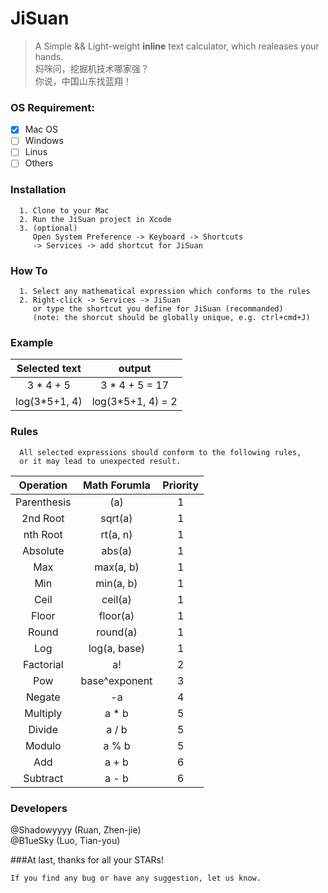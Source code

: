 # JiSuan
> A Simple && Light-weight **inline** text calculator, which realeases your hands.  
> 妈咪问，挖掘机技术哪家强？  
> 你说，中国山东找蓝翔！  

### OS Requirement:  
  - [x] Mac OS
  - [ ] Windows
  - [ ] Linus
  - [ ] Others

### Installation
```
  1. Clone to your Mac  
  2. Run the JiSuan project in Xcode
  3. (optional)
     Open System Preference -> Keyboard -> Shortcuts  
     -> Services -> add shortcut for JiSuan  
```

### How To
```
  1. Select any mathematical expression which conforms to the rules  
  2. Right-click -> Services -> JiSuan  
     or type the shortcut you define for JiSuan (recommanded)
     (note: the shorcut should be globally unique, e.g. ctrl+cmd+J)
```
### Example
|Selected text | output|
|:--------------:|:----------------:|
|3 * 4 + 5   | 3 * 4 + 5 = 17|
|log(3*5+1, 4) | log(3*5+1, 4) = 2|

### Rules
```
  All selected expressions should conform to the following rules,  
  or it may lead to unexpected result.
```
|Operation|Math Forumla|Priority|
|:--------------:|:----------------:|:-:|
|Parenthesis|(a)|1|
|2nd Root|sqrt(a)|1|
|nth Root|rt(a, n)|1|
|Absolute|abs(a)|1|
|Max|max(a, b)|1|
|Min|min(a, b)|1|
|Ceil|ceil(a)|1|
|Floor|floor(a)|1|
|Round|round(a)|1|
|Log|log(a, base)|1|
|Factorial|a!|2|
|Pow|base^exponent|3|
|Negate|-a|4|
|Multiply|a * b|5|
|Divide|a / b|5|
|Modulo|a % b|5|
|Add|a + b|6|
|Subtract|a - b|6|


### Developers
@Shadowyyyy   (Ruan, Zhen-jie)  
@B1ueSky      (Luo, Tian-you)

###At last, thanks for all your STARs!
```
If you find any bug or have any suggestion, let us know.
```
